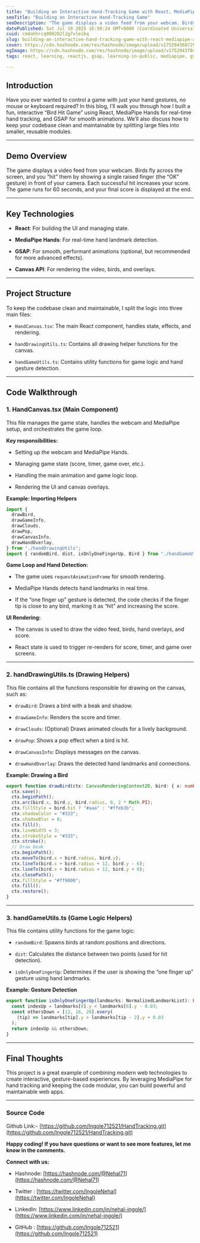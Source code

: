 ```yaml
---
title: "Building an Interactive Hand-Tracking Game with React, MediaPipe, and GSAP"
seoTitle: "Building an Interactive Hand-Tracking Game"
seoDescription: "The game displays a video feed from your webcam. Birds fly across the screen, and you “hit” them by showing a single raised finger (the “OK” gesture)"
datePublished: Sat Jul 19 2025 16:50:24 GMT+0000 (Coordinated Universal Time)
cuid: cmdahhrcq000202l2g7vleibq
slug: building-an-interactive-hand-tracking-game-with-react-mediapipe-and-gsap
cover: https://cdn.hashnode.com/res/hashnode/image/upload/v1752943687296/ad28538d-521d-455c-be5e-31006f3365bd.png
ogImage: https://cdn.hashnode.com/res/hashnode/image/upload/v1752943784084/4761d7a1-324a-4f23-8993-2303899ff1e2.png
tags: react, learning, reactjs, gsap, learning-in-public, mediapipe, gsap-animation

---
```


## Introduction

Have you ever wanted to control a game with just your hand gestures, no mouse or keyboard required? In this blog, I’ll walk you through how I built a fun, interactive “Bird Hit Game” using React, MediaPipe Hands for real-time hand tracking, and GSAP for smooth animations. We’ll also discuss how to keep your codebase clean and maintainable by splitting large files into smaller, reusable modules.

---

## Demo Overview

The game displays a video feed from your webcam. Birds fly across the screen, and you “hit” them by showing a single raised finger (the “OK” gesture) in front of your camera. Each successful hit increases your score. The game runs for 60 seconds, and your final score is displayed at the end.

---

## Key Technologies

* **React**: For building the UI and managing state.
    
* **MediaPipe Hands**: For real-time hand landmark detection.
    
* **GSAP**: For smooth, performant animations (optional, but recommended for more advanced effects).
    
* **Canvas API**: For rendering the video, birds, and overlays.
    

---

## Project Structure

To keep the codebase clean and maintainable, I split the logic into three main files:

* `HandCanvas.tsx`: The main React component, handles state, effects, and rendering.
    
* `handDrawingUtils.ts`: Contains all drawing helper functions for the canvas.
    
* `handGameUtils.ts`: Contains utility functions for game logic and hand gesture detection.
    

---

## Code Walkthrough

### 1\. HandCanvas.tsx (Main Component)

This file manages the game state, handles the webcam and MediaPipe setup, and orchestrates the game loop.

**Key responsibilities:**

* Setting up the webcam and MediaPipe Hands.
    
* Managing game state (score, timer, game over, etc.).
    
* Handling the main animation and game logic loop.
    
* Rendering the UI and canvas overlays.
    

**Example: Importing Helpers**

```typescript
import {
  drawBird,
  drawGameInfo,
  drawClouds,
  drawPop,
  drawCanvasInfo,
  drawHandOverlay,
} from "./handDrawingUtils";
import { randomBird, dist, isOnlyOneFingerUp, Bird } from "./handGameUtils";
```

**Game Loop and Hand Detection:**

* The game uses `requestAnimationFrame` for smooth rendering.
    
* MediaPipe Hands detects hand landmarks in real time.
    
* If the “one finger up” gesture is detected, the code checks if the finger tip is close to any bird, marking it as “hit” and increasing the score.
    

**UI Rendering:**

* The canvas is used to draw the video feed, birds, hand overlays, and score.
    
* React state is used to trigger re-renders for score, timer, and game over screens.
    

---

### 2\. handDrawingUtils.ts (Drawing Helpers)

This file contains all the functions responsible for drawing on the canvas, such as:

* `drawBird`: Draws a bird with a beak and shadow.
    
* `drawGameInfo`: Renders the score and timer.
    
* `drawClouds`: (Optional) Draws animated clouds for a lively background.
    
* `drawPop`: Shows a pop effect when a bird is hit.
    
* `drawCanvasInfo`: Displays messages on the canvas.
    
* `drawHandOverlay`: Draws the detected hand landmarks and connections.
    

**Example: Drawing a Bird**

```typescript
export function drawBird(ctx: CanvasRenderingContext2D, bird: { x: number; y: number; radius: number; hit: boolean }) {
  ctx.save();
  ctx.beginPath();
  ctx.arc(bird.x, bird.y, bird.radius, 0, 2 * Math.PI);
  ctx.fillStyle = bird.hit ? "#aaa" : "#ffeb3b";
  ctx.shadowColor = "#333";
  ctx.shadowBlur = 8;
  ctx.fill();
  ctx.lineWidth = 3;
  ctx.strokeStyle = "#333";
  ctx.stroke();
  // Draw beak
  ctx.beginPath();
  ctx.moveTo(bird.x + bird.radius, bird.y);
  ctx.lineTo(bird.x + bird.radius + 12, bird.y - 6);
  ctx.lineTo(bird.x + bird.radius + 12, bird.y + 6);
  ctx.closePath();
  ctx.fillStyle = "#ff9800";
  ctx.fill();
  ctx.restore();
}
```

---

### 3\. handGameUtils.ts (Game Logic Helpers)

This file contains utility functions for the game logic:

* `randomBird`: Spawns birds at random positions and directions.
    
* `dist`: Calculates the distance between two points (used for hit detection).
    
* `isOnlyOneFingerUp`: Determines if the user is showing the “one finger up” gesture using hand landmarks.
    

**Example: Gesture Detection**

```typescript
export function isOnlyOneFingerUp(landmarks: NormalizedLandmarkList): boolean {
  const indexUp = landmarks[8].y < landmarks[6].y - 0.03;
  const othersDown = [12, 16, 20].every(
    (tip) => landmarks[tip].y > landmarks[tip - 2].y + 0.03
  );
  return indexUp && othersDown;
}
```

---

## Final Thoughts

This project is a great example of combining modern web technologies to create interactive, gesture-based experiences. By leveraging MediaPipe for hand tracking and keeping the code modular, you can build powerful and maintainable web apps.

---

### Source Code

Github Link:- [https://github.com/Ingole712521/HandTracking.git](https://github.com/Ingole712521/HandTracking.git)

**Happy coding! If you have questions or want to see more features, let me know in the comments.**

**Connect with us:**

* Hashnode: [https://hashnode.com/@Nehal71](https://hashnode.com/@Nehal71)
    
* Twitter : [https://twitter.com/IngoleNehal](https://twitter.com/IngoleNehal)
    
* LinkedIn: [https://www.linkedin.com/in/nehal-ingole/](https://www.linkedin.com/in/nehal-ingole/)
    
* GitHub : [https://github.com/Ingole712521](https://github.com/Ingole712521)